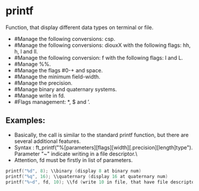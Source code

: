 # printf
Function, that display different data types on terminal or file.

- #Manage the following conversions: csp.
- #Manage the following conversions: diouxX with the following flags: hh, h, l and ll.
- #Manage the following conversion: f with the following flags: l and L.
- #Manage %%.
- #Manage the flags #0-+ and space.
- #Manage the minimum field-width.
- #Manage the precision.
- #Manage binary and quaternary systems.
- #Manage write in fd.
- #Flags management: *, $ and ’.

## Examples:
- Basically, the call is similar to the standard printf function, but there are several additional features.
- Syntax : ft_printf("%[parameters][flags][width][.precision][length]type").\
Parameter "~" indicate writing in a file descriptor.\
- Attention, fd must be firstly in list of parameters.
```c
printf("%d", 8); \\binary (display 8 at binary num)
printf("%q", 16); \\quaternary (display 16 at quaternary num)
printf("%~d", fd, 10); \\fd (write 10 in file, that have file descriptor - fd in system)
```
